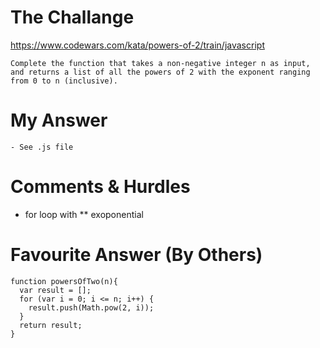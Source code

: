 # The Challange

https://www.codewars.com/kata/powers-of-2/train/javascript

```
Complete the function that takes a non-negative integer n as input, and returns a list of all the powers of 2 with the exponent ranging from 0 to n (inclusive).
```

# My Answer

```
- See .js file
```

# Comments & Hurdles

- for loop with \*\* exoponential

# Favourite Answer (By Others)

```
function powersOfTwo(n){
  var result = [];
  for (var i = 0; i <= n; i++) {
    result.push(Math.pow(2, i));
  }
  return result;
}
```
